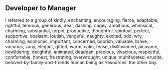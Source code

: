 ## Developer to Manager

I referred to a group of kindly, enchanting, encouraging, fierce, adaptable, rightful, tenuous, generous, dear, dashing, cagey, ambitious, whimsical, charming, substantial, torpid, productive, thoughtful, spiritual, perfect, supportive, obeisant, loutish, vengeful, naughty, excited, odd, wry, charming, economic, important, concerned, boorish, valuable, brave, vacuous, zany, elegant, gifted, warm, calm, tense, disillusioned, picayune, bewildering, delightful, animated, deadpan, precious, vivacious, respectful, comfortable, honest, frustrating, overwrought, unique, multifaceted, erudite, beloved-by-family-and-friends human being as ‘resources’ the other day.